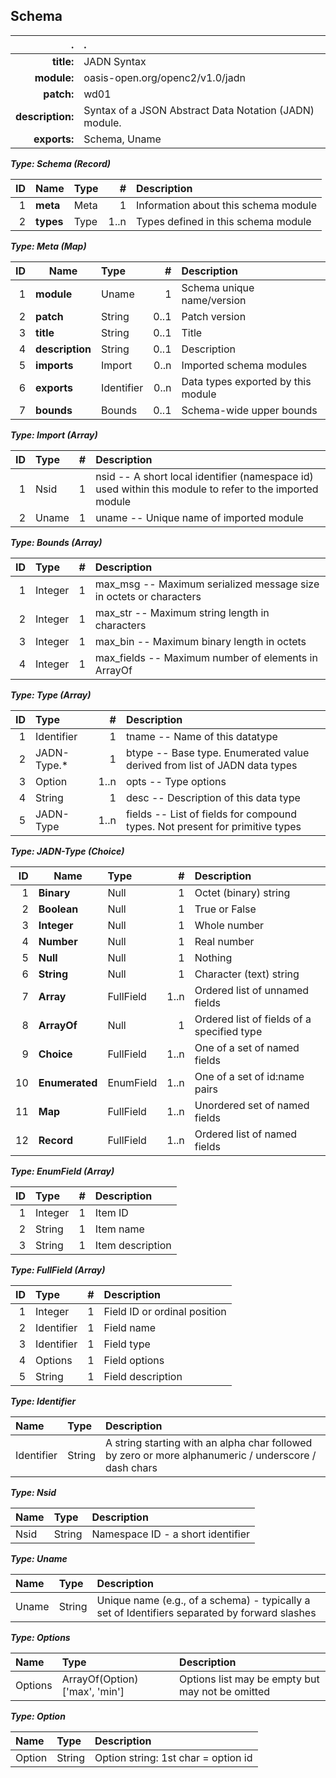 <!-- Generated from schema\jadn.jadn, Wed Oct  3 17:00:12 2018-->
## Schema
| . | . |
| ---: | :--- |
| **title:** | JADN Syntax |
| **module:** | oasis-open.org/openc2/v1.0/jadn |
| **patch:** | wd01 |
| **description:** | Syntax of a JSON Abstract Data Notation (JADN) module. |
| **exports:** | Schema, Uname |

**_Type: Schema (Record)_**

| ID | Name | Type | # | Description |
| ---: | --- | :--- | ---: | :--- |
| 1 | **meta** | Meta | 1 | Information about this schema module |
| 2 | **types** | Type | 1..n | Types defined in this schema module |

**_Type: Meta (Map)_**

| ID | Name | Type | # | Description |
| ---: | --- | :--- | ---: | :--- |
| 1 | **module** | Uname | 1 | Schema unique name/version |
| 2 | **patch** | String | 0..1 | Patch version |
| 3 | **title** | String | 0..1 | Title |
| 4 | **description** | String | 0..1 | Description |
| 5 | **imports** | Import | 0..n | Imported schema modules |
| 6 | **exports** | Identifier | 0..n | Data types exported by this module |
| 7 | **bounds** | Bounds | 0..1 | Schema-wide upper bounds |

**_Type: Import (Array)_**

| ID | Type | # | Description |
| ---: | :--- | ---: | :--- |
| 1 | Nsid | 1 | nsid -- A short local identifier (namespace id) used within this module to refer to the imported module |
| 2 | Uname | 1 | uname -- Unique name of imported module |

**_Type: Bounds (Array)_**

| ID | Type | # | Description |
| ---: | :--- | ---: | :--- |
| 1 | Integer | 1 | max_msg -- Maximum serialized message size in octets or characters |
| 2 | Integer | 1 | max_str -- Maximum string length in characters |
| 3 | Integer | 1 | max_bin -- Maximum binary length in octets |
| 4 | Integer | 1 | max_fields -- Maximum number of elements in ArrayOf |

**_Type: Type (Array)_**

| ID | Type | # | Description |
| ---: | :--- | ---: | :--- |
| 1 | Identifier | 1 | tname -- Name of this datatype |
| 2 | JADN-Type.* | 1 | btype -- Base type.  Enumerated value derived from list of JADN data types |
| 3 | Option | 1..n | opts -- Type options |
| 4 | String | 1 | desc -- Description of this data type |
| 5 | JADN-Type | 1..n | fields -- List of fields for compound types.  Not present for primitive types |

**_Type: JADN-Type (Choice)_**

| ID | Name | Type | # | Description |
| ---: | --- | :--- | ---: | :--- |
| 1 | **Binary** | Null | 1 | Octet (binary) string |
| 2 | **Boolean** | Null | 1 | True or False |
| 3 | **Integer** | Null | 1 | Whole number |
| 4 | **Number** | Null | 1 | Real number |
| 5 | **Null** | Null | 1 | Nothing |
| 6 | **String** | Null | 1 | Character (text) string |
| 7 | **Array** | FullField | 1..n | Ordered list of unnamed fields |
| 8 | **ArrayOf** | Null | 1 | Ordered list of fields of a specified type |
| 9 | **Choice** | FullField | 1..n | One of a set of named fields |
| 10 | **Enumerated** | EnumField | 1..n | One of a set of id:name pairs |
| 11 | **Map** | FullField | 1..n | Unordered set of named fields |
| 12 | **Record** | FullField | 1..n | Ordered list of named fields |

**_Type: EnumField (Array)_**

| ID | Type | # | Description |
| ---: | :--- | ---: | :--- |
| 1 | Integer | 1 | Item ID |
| 2 | String | 1 | Item name |
| 3 | String | 1 | Item description |

**_Type: FullField (Array)_**

| ID | Type | # | Description |
| ---: | :--- | ---: | :--- |
| 1 | Integer | 1 | Field ID or ordinal position |
| 2 | Identifier | 1 | Field name |
| 3 | Identifier | 1 | Field type |
| 4 | Options | 1 | Field options |
| 5 | String | 1 | Field description |

**_Type: Identifier_**

| Name | Type | Description |
| :--- | :--- | :--- |
| Identifier | String | A string starting with an alpha char followed by zero or more alphanumeric / underscore / dash chars |

**_Type: Nsid_**

| Name | Type | Description |
| :--- | :--- | :--- |
| Nsid | String | Namespace ID - a short identifier |

**_Type: Uname_**

| Name | Type | Description |
| :--- | :--- | :--- |
| Uname | String | Unique name (e.g., of a schema) - typically a set of Identifiers separated by forward slashes |

**_Type: Options_**

| Name | Type | Description |
| :--- | :--- | :--- |
| Options | ArrayOf(Option) ['max', 'min'] | Options list may be empty but may not be omitted |

**_Type: Option_**

| Name | Type | Description |
| :--- | :--- | :--- |
| Option | String | Option string: 1st char = option id |
